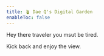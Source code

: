 ```yaml
---
title: 🪴 Dae Q's Digital Garden
enableToc: false
---
```


Hey there traveler you msut be tired.

Kick back and enjoy the view.

